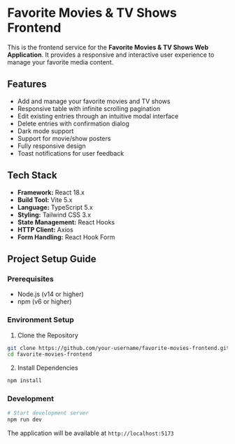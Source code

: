 # Favorite Movies & TV Shows Frontend

This is the frontend service for the **Favorite Movies & TV Shows Web Application**. It provides a responsive and interactive user experience to manage your favorite media content.

## Features

- Add and manage your favorite movies and TV shows
- Responsive table with infinite scrolling pagination
- Edit existing entries through an intuitive modal interface
- Delete entries with confirmation dialog
- Dark mode support
- Support for movie/show posters
- Fully responsive design
- Toast notifications for user feedback

## Tech Stack

- **Framework:** React 18.x
- **Build Tool:** Vite 5.x
- **Language:** TypeScript 5.x
- **Styling:** Tailwind CSS 3.x
- **State Management:** React Hooks
- **HTTP Client:** Axios
- **Form Handling:** React Hook Form

## Project Setup Guide

### Prerequisites
- Node.js (v14 or higher)
- npm (v6 or higher)

### Environment Setup
1. Clone the Repository
```bash
git clone https://github.com/your-username/favorite-movies-frontend.git
cd favorite-movies-frontend
```

2. Install Dependencies
```bash
npm install
```

### Development
```bash
# Start development server
npm run dev
```
The application will be available at `http://localhost:5173`

